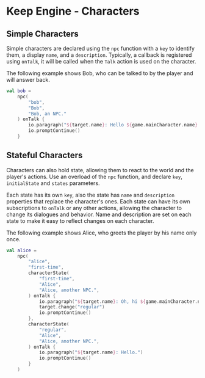 # Keep Engine - Characters

## Simple Characters

Simple characters are declared using the `npc` function with a `key` to identify them, a display `name`, and a `description`. Typically, a callback is registered using `onTalk`, it will be called when the `Talk` action is used on the character.

The following example shows Bob, who can be talked to by the player and will answer back.

```kotlin
val bob =
    npc(
        "bob",
        "Bob",
        "Bob, an NPC."
    ) onTalk {
        io.paragraph("${target.name}: Hello ${game.mainCharacter.name}!.")
        io.promptContinue()
    }
```

## Stateful Characters

Characters can also hold state, allowing them to react to the world and the player's actions. Use an overload of the `npc` function, and declare `key`, `initialState` and `states` parameters.

Each state has its own `key`, also the state has `name` and `description` properties that replace the character's ones. Each state can have its own subscriptions to `onTalk` or any other actions, allowing the character to change its dialogues and behavior. Name and description are set on each state to make it easy to reflect changes on each character.

The following example shows Alice, who greets the player by his name only once.

```kotlin
val alice =
    npc(
        "alice",
        "first-time",
        characterState(
            "first-time",
            "Alice",
            "Alice, another NPC.",
        ) onTalk {
            io.paragraph("${target.name}: Oh, hi ${game.mainCharacter.name}!.")
            target.change("regular")
            io.promptContinue()
        },
        characterState(
            "regular",
            "Alice",
            "Alice, another NPC.",
        ) onTalk {
            io.paragraph("${target.name}: Hello.")
            io.promptContinue()
        }
    )
```
